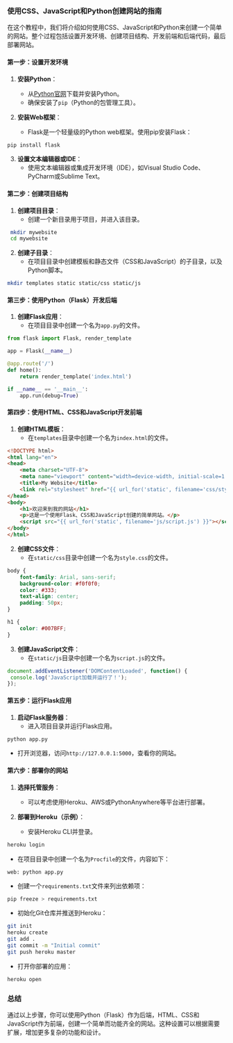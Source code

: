### 使用CSS、JavaScript和Python创建网站的指南

在这个教程中，我们将介绍如何使用CSS、JavaScript和Python来创建一个简单的网站。整个过程包括设置开发环境、创建项目结构、开发前端和后端代码，最后部署网站。

#### 第一步：设置开发环境

1. **安装Python**：
   - 从[Python官网](https://www.python.org/)下载并安装Python。
   - 确保安装了`pip`（Python的包管理工具）。

2. **安装Web框架**：
   - Flask是一个轻量级的Python web框架。使用pip安装Flask：
 ```bash
 pip install flask
 ```

3. **设置文本编辑器或IDE**：
   - 使用文本编辑器或集成开发环境（IDE），如Visual Studio Code、PyCharm或Sublime Text。

#### 第二步：创建项目结构

1. **创建项目目录**：
   - 创建一个新目录用于项目，并进入该目录。
```bash
 mkdir mywebsite
 cd mywebsite
 ```

2. **创建子目录**：
   - 在项目目录中创建模板和静态文件（CSS和JavaScript）的子目录，以及Python脚本。
 ```bash
 mkdir templates static static/css static/js
 ```

#### 第三步：使用Python（Flask）开发后端

1. **创建Flask应用**：
   - 在项目目录中创建一个名为`app.py`的文件。
 ```python
 from flask import Flask, render_template

 app = Flask(__name__)

 @app.route('/')
 def home():
	 return render_template('index.html')

 if __name__ == '__main__':
	 app.run(debug=True)
 ```

#### 第四步：使用HTML、CSS和JavaScript开发前端

1. **创建HTML模板**：
   - 在`templates`目录中创建一个名为`index.html`的文件。
 ```html
 <!DOCTYPE html>
 <html lang="en">
 <head>
	 <meta charset="UTF-8">
	 <meta name="viewport" content="width=device-width, initial-scale=1.0">
	 <title>My Website</title>
	 <link rel="stylesheet" href="{{ url_for('static', filename='css/style.css') }}">
 </head>
 <body>
	 <h1>欢迎来到我的网站</h1>
	 <p>这是一个使用Flask、CSS和JavaScript创建的简单网站。</p>
	 <script src="{{ url_for('static', filename='js/script.js') }}"></script>
 </body>
 </html>
 ```

2. **创建CSS文件**：
   - 在`static/css`目录中创建一个名为`style.css`的文件。
 ```css
 body {
	 font-family: Arial, sans-serif;
	 background-color: #f0f0f0;
	 color: #333;
	 text-align: center;
	 padding: 50px;
 }

 h1 {
	 color: #007BFF;
 }
 ```

3. **创建JavaScript文件**：
   - 在`static/js`目录中创建一个名为`script.js`的文件。
```javascript
document.addEventListener('DOMContentLoaded', function() {
 console.log('JavaScript加载并运行了！');
});
```

#### 第五步：运行Flask应用

1. **启动Flask服务器**：
   - 进入项目目录并运行Flask应用。
 ```bash
 python app.py
 ```
   - 打开浏览器，访问`http://127.0.0.1:5000`，查看你的网站。

#### 第六步：部署你的网站

1. **选择托管服务**：
   - 可以考虑使用Heroku、AWS或PythonAnywhere等平台进行部署。

2. **部署到Heroku（示例）**：
   - 安装Heroku CLI并登录。
 ```bash
 heroku login
 ```
   - 在项目目录中创建一个名为`Procfile`的文件，内容如下：
 ```plaintext
 web: python app.py
 ```
   - 创建一个`requirements.txt`文件来列出依赖项：
 ```bash
 pip freeze > requirements.txt
 ```
   - 初始化Git仓库并推送到Heroku：
 ```bash
 git init
 heroku create
 git add .
 git commit -m "Initial commit"
 git push heroku master
 ```
   - 打开你部署的应用：
 ```bash
 heroku open
 ```

### 总结

通过以上步骤，你可以使用Python（Flask）作为后端，HTML、CSS和JavaScript作为前端，创建一个简单而功能齐全的网站。这种设置可以根据需要扩展，增加更多复杂的功能和设计。